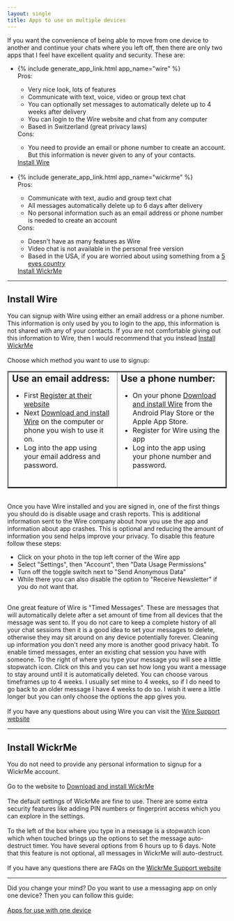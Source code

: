 ```yaml
---
layout: single
title: Apps to use on multiple devices
---
```


If you want the convenience of being able to move from one device to another and continue your chats where you left off, then there are only two apps that I feel have excellent quality and security.  These are:<br>
<ul>
<li>{% include generate_app_link.html app_name="wire" %}</li>
  Pros:
  <ul>
  <li>Very nice look, lots of features</li>
  <li>Communicate with text, voice, video or group text chat</li>
  <li>You can optionally set messages to automatically delete up to 4 weeks after delivery</li>
  <li>You can login to the Wire website and chat from any computer</li>
  <li>Based in Switzerland (great privacy laws)</li>
  </ul>
  Cons:
  <ul>
  <li>You need to provide an email or phone number to create an account. But this information is never given to any of your contacts.</li>
  </ul>
  <a href="#installwire" class="btn btn--info btn--x-large">Install Wire</a><br>
  <br>
<li>{% include generate_app_link.html app_name="wickrme" %}</li>
  Pros:
  <ul>
  <li>Communicate with text, audio and group text chat</li>
  <li>All messages automatically delete up to 6 days after delivery</li>
  <li>No personal information such as an email address or phone number is needed to create an account</li>
  </ul>
  Cons:
  <ul>
  <li>Doesn't have as many features as Wire</li>
  <li>Video chat is not available in the personal free version</li>
  <li>Based in the USA, if you are worried about using something from a <a href="https://www.privacytools.io/#ukusa" target="_blank">5 eyes country</a></li>
  </ul>
  <a href="#installwickrme" class="btn btn--info btn--x-large">Install WickrMe</a><br>
</ul>
<hr>
<h2 id="installwire">Install Wire</h2>
You can signup with Wire using either an email address or a phone number.  This information is only used by you to login to the app, this information is not shared with any of your contacts.  If you are not comfortable giving out this information to Wire, then I would recommend that you instead <a class="btn btn--info btn--x-large" href="#installwickrme">Install WickrMe</a><br>
<br>
Choose which method you want to use to signup:<br>
<table width="90%" border="2">
<tr>
<td valign="top" width="50%"><b style="font-size: 1.3em;">Use an email address:</b>
<ul>
<li>First <a href="https://app.wire.com/auth/#createaccount" class="btn btn--success btn--x-large" target="_blank">Register at their website</a></li>
<li>Next <a href="https://wire.com/en/download/" class="btn btn--success btn--x-large" target="_blank">Download and install Wire</a> on the computer or phone you wish to use it on.</li>
<li>Log into the app using your email address and password.</li>
</ul>
</td>
<td valign="top" width="50%"><b style="font-size: 1.3em;">Use a phone number:</b>
<ul>
<li>On your phone <a href="https://wire.com/en/download/" class="btn btn--success btn--x-large" target="_blank">Download and install Wire</a> from the Android Play Store or the Apple App Store.</li>
<li>Register for Wire using the app</li>
<li>Log into the app using your phone number and password.</li>
</ul>
<br>
</td>
</tr>
</table>
<br>
Once you have Wire installed and you are signed in, one of the first things you should do is disable usage and crash reports.  This is additional information sent to the Wire company about how you use the app and information about app crashes.  This is optional and reducing the amount of information you send helps improve your privacy.  To disable this feature follow these steps:
<ul>
<li>Click on your photo in the top left corner of the Wire app</li>
<li>Select "Settings", then "Account", then "Data Usage Permissions"</li>
<li>Turn off the toggle switch next to "Send Anonymous Data"</li>
<li>While there you can also disable the option to "Receive Newsletter" if you do not want that.</li>
</ul>
<br>
One great feature of Wire is "Timed Messages".  These are messages that will automatically delete after a set amount of time from all devices that the message was sent to.  If you do not care to keep a complete history of all your chat sessions then it is a good idea to set your messages to delete, otherwise they may sit around on any device potentially forever.  Cleaning up information you don't need any more is another good privacy habit.  To enable timed messages, enter an existing chat session you have with someone.  To the right of where you type your message you will see a little stopwatch icon.  Click on this and you can set how long you want a message to stay around until it is automatically deleted.  You can choose varous timeframes up to 4 weeks.  I usually set mine to 4 weeks, so if I do need to go back to an older message I have 4 weeks to do so.  I wish it were a little longer but you can only choose the options the app gives you.<br>
<br>
If you have any questions about using Wire you can visit the <a href="https://support.wire.com/" class="btn btn--success btn--x-large" target="_blank">Wire Support website</a>



<hr>
<h2 id="installwickrme">Install WickrMe</h2>
You do not need to provide any personal information to signup for a WickrMe account.<br>
<br>
Go to the website to <a href="https://me-download.wickr.com" class="btn btn--success btn--x-large" target="_blank">Download and install WickrMe</a><br>
<br>
The default settings of WickrMe are fine to use.  There are some extra security features like adding PIN numbers or fingerprint access which you can explore in the settings.<br>
<br>
To the left of the box where you type in a message is a stopwatch icon which when touched brings up the options to set the message auto-destruct timer.  You have several options from 6 hours up to 6 days.  Note that this feature is not optional, all messages in WickrMe will auto-destruct.<br>
<br>
If you have any questions there are FAQs on the <a href="https://support.wickr.com" class="btn btn--success btn--x-large" target="_blank">WickrMe Support website</a>
<br>
<hr>

Did you change your mind?  Do you want to use a messaging app on only one device?  Then you can follow this guide:<br>
<br>
<a href="guide_single_device.html" class="btn btn--info btn--x-large">Apps for use with one device</a><br>

